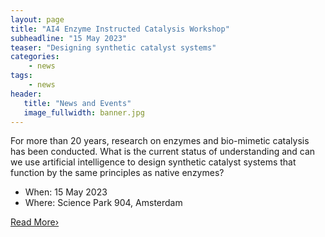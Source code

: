 ```yaml
---
layout: page
title: "AI4 Enzyme Instructed Catalysis Workshop"
subheadline: "15 May 2023"
teaser: "Designing synthetic catalyst systems"
categories:
    - news
tags:
    - news
header:
   title: "News and Events"
   image_fullwidth: banner.jpg
---
```


For more than 20 years, research on enzymes and bio-mimetic catalysis has been conducted. What is the current status of understanding and can we use artificial intelligence to design synthetic catalyst systems that function by the same principles as native enzymes?

* When: 15 May 2023
* Where: Science Park 904, Amsterdam

<a class="radius button small" href="https://hims.uva.nl/content/events/2023/05/ai4-enzyme-instructed-catalysts-workshop.html">Read More›</a>

